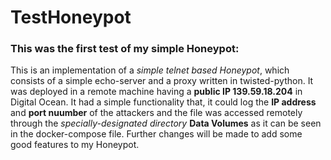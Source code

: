 # TestHoneypot
### This was the first test of my simple Honeypot:
This is an implementation of a _simple telnet based Honeypot_, which consists of a simple echo-server and a proxy written in
twisted-python. It was deployed in a remote machine having a **public IP 139.59.18.204** in Digital Ocean.
It had a simple functionality that, it could log the **IP address** and **port nuumber** of the attackers and the file was
accessed remotely through the _specially-designated directory_ **Data Volumes** as it can be seen in the docker-compose file.
Further changes will be made to add some good features to my Honeypot.
